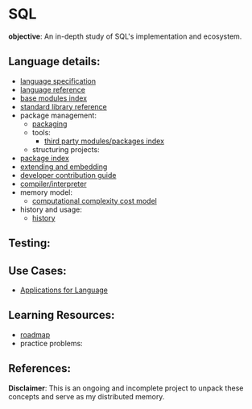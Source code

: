 # SQL

**objective**: An in-depth study of SQL's implementation and ecosystem.

## Language details:
- [language specification](https://www.iso.org/standard/76583.html)
- [language reference]()
- [base modules index]()
- [standard library reference]()
- package management:
  - [packaging]()
  - tools:
    - [third party modules/packages index]()
  - structuring projects:
- [package index]()
- [extending and embedding]()
- [developer contribution guide]()
- [compiler/interpreter]()
- memory model:
  - [computational complexity cost model]()
- history and usage:
  - [history]()

## Testing:

## Use Cases:
  - [Applications for Language]()

## Learning Resources:
  - [roadmap](https://roadmap.sh/sql)
  - practice problems:

## References:

**Disclaimer**: This is an ongoing and incomplete project to unpack these concepts and serve as my distributed memory.
